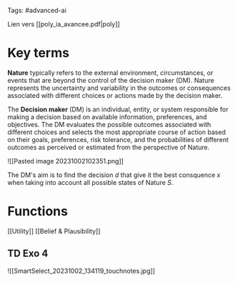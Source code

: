 Tags: #advanced-ai

Lien vers [[poly_ia_avancee.pdf|poly]]

# Key terms

**Nature** typically refers to the external environment, circumstances, or events that are beyond the control of the decision maker (DM). Nature represents the uncertainty and variability in the outcomes or consequences associated with different choices or actions made by the decision maker.

The **Decision maker** (DM) is an individual, entity, or system responsible for making a decision based on available information, preferences, and objectives. The DM evaluates the possible outcomes associated with different choices and selects the most appropriate course of action based on their goals, preferences, risk tolerance, and the probabilities of different outcomes as perceived or estimated from the perspective of Nature.


![[Pasted image 20231002102351.png]]

The DM's aim is to find the decision $d$ that give it the best consquence $x$ when taking into account all possible states of Nature $S$.

# Functions

[[Utility]]
[[Belief & Plausibility]]

## TD Exo 4

![[SmartSelect_20231002_134119_touchnotes.jpg]]
